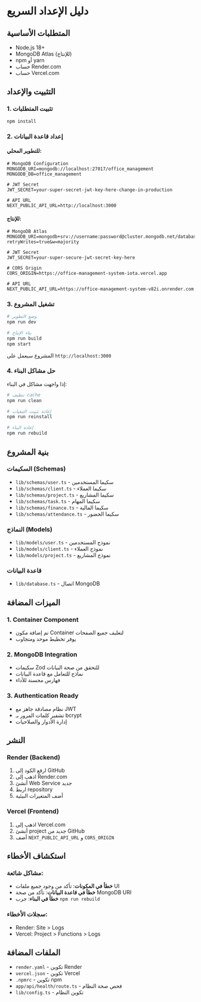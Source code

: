 # دليل الإعداد السريع

## المتطلبات الأساسية

- Node.js 18+ 
- MongoDB Atlas (للإنتاج)
- npm أو yarn
- حساب Render.com
- حساب Vercel.com

## التثبيت والإعداد

### 1. تثبيت المتطلبات

```bash
npm install
```

### 2. إعداد قاعدة البيانات

#### للتطوير المحلي:
```env
# MongoDB Configuration
MONGODB_URI=mongodb://localhost:27017/office_management
MONGODB_DB=office_management

# JWT Secret
JWT_SECRET=your-super-secret-jwt-key-here-change-in-production

# API URL
NEXT_PUBLIC_API_URL=http://localhost:3000
```

#### للإنتاج:
```env
# MongoDB Atlas
MONGODB_URI=mongodb+srv://username:password@cluster.mongodb.net/database?retryWrites=true&w=majority

# JWT Secret
JWT_SECRET=your-super-secure-jwt-secret-key-here

# CORS Origin
CORS_ORIGIN=https://office-management-system-iota.vercel.app

# API URL
NEXT_PUBLIC_API_URL=https://office-management-system-v82i.onrender.com
```

### 3. تشغيل المشروع

```bash
# وضع التطوير
npm run dev

# بناء الإنتاج
npm run build
npm start
```

المشروع سيعمل على `http://localhost:3000`

### 4. حل مشاكل البناء

إذا واجهت مشاكل في البناء:

```bash
# تنظيف cache
npm run clean

# إعادة تثبيت التبعيات
npm run reinstall

# إعادة البناء
npm run rebuild
```

## بنية المشروع

### السكيمات (Schemas)
- `lib/schemas/user.ts` - سكيما المستخدمين
- `lib/schemas/client.ts` - سكيما العملاء  
- `lib/schemas/project.ts` - سكيما المشاريع
- `lib/schemas/task.ts` - سكيما المهام
- `lib/schemas/finance.ts` - سكيما المالية
- `lib/schemas/attendance.ts` - سكيما الحضور

### النماذج (Models)
- `lib/models/user.ts` - نموذج المستخدمين
- `lib/models/client.ts` - نموذج العملاء
- `lib/models/project.ts` - نموذج المشاريع

### قاعدة البيانات
- `lib/database.ts` - اتصال MongoDB

## الميزات المضافة

### 1. Container Component
- تم إضافة مكون Container لتغليف جميع الصفحات
- يوفر تخطيط موحد ومتجاوب

### 2. MongoDB Integration
- سكيمات Zod للتحقق من صحة البيانات
- نماذج للتعامل مع قاعدة البيانات
- فهارس محسنة للأداء

### 3. Authentication Ready
- نظام مصادقة جاهز مع JWT
- تشفير كلمات المرور بـ bcrypt
- إدارة الأدوار والصلاحيات

## النشر

### Render (Backend)
1. ارفع الكود إلى GitHub
2. اذهب إلى Render.com
3. أنشئ Web Service جديد
4. اربط repository
5. أضف المتغيرات البيئية

### Vercel (Frontend)
1. اذهب إلى Vercel.com
2. أنشئ project جديد من GitHub
3. أضف `NEXT_PUBLIC_API_URL` و `CORS_ORIGIN`

## استكشاف الأخطاء

### مشاكل شائعة:
- **خطأ في المكونات**: تأكد من وجود جميع ملفات UI
- **خطأ في قاعدة البيانات**: تأكد من صحة MongoDB URI
- **خطأ في البناء**: جرب `npm run rebuild`

### سجلات الأخطاء:
- Render: Site > Logs
- Vercel: Project > Functions > Logs

## الملفات المضافة

- `render.yaml` - تكوين Render
- `vercel.json` - تكوين Vercel
- `.npmrc` - تكوين npm
- `app/api/health/route.ts` - فحص صحة النظام
- `lib/config.ts` - تكوين النظام 